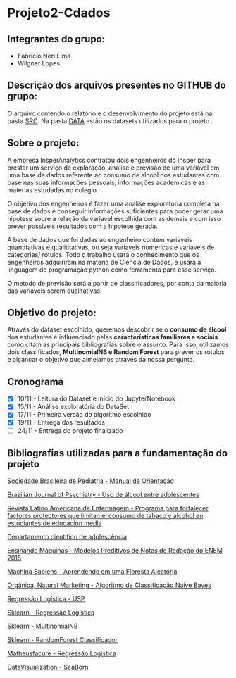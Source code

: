 # Projeto2-Cdados

## Integrantes do grupo:
* Fabricio Neri Lima
* Wilgner Lopes

## Descrição dos arquivos presentes no GITHUB do grupo:

O arquivo contendo o relatório e o desenvolvimento do projeto está na pasta [SRC](https://github.com/wilgnerl/Projeto2-Cdados/tree/main/src).
Na pasta [DATA](https://github.com/wilgnerl/Projeto2-Cdados/tree/main/data) estão os datasets utilizados para o projeto.

## Sobre o projeto:

A empresa InsperAnalytics contratou dois engenheiros do Insper para prestar um serviço de exploração, análise e previsão de uma variável em uma base de dados referente ao consumo de alcool dos estudantes com base nas suas informações pessoais, informações academicas e as materias estudadas no colegio.

O objetivo dos engenheiros é fazer uma analise exploratoria completa na base de dados e conseguir informações suficientes para poder gerar uma hipotese sobre a relação da variavel escolhida com as demais e com isso prever possiveis resultados com a hipotese gerada.

A base de dados que foi dadas ao engenheiro contem variaveis quantitativas e qualititativas, ou seja variaveis numericas e variaveis de categorias/ rotulos. 
Todo o trabalho usará o conhecimento que os engenheiros adquiriram na materia de Ciencia de Dados, e usará a linguagem de programação python como ferramenta para esse serviço.

O metodo de previsão será a partir de classificadores, por conta da maioria das variaveis serem qualitativas.

## Objetivo do projeto:

Através do dataset escolhido, queremos descobrir se o **consumo de álcool** dos estudantes  é influenciado pelas **características familiares e sociais** como citam as principais bibliografias sobre o assunto. Para isso, utilizamos dois classificados, **MultinomialNB e Random Forest** para prever os rótulos e alçancar o objetivo que almejamos através da nossa pergunta.

## Cronograma
- [x] 10/11 - Leitura do Dataset e Início do JupyterNotebook
- [x] 15/11 - Análise exploratória do DataSet
- [x] 17/11 - Primeira versão do algoritmo escolhido
- [x] 19/11 - Entrega dos resultados
- [ ] 24/11 - Entrega do projeto finalizado

## Bibliografias utilizadas para a fundamentação do projeto

[Sociedade Brasileira de Pediatria - Manual de Orientação](https://www.sbp.com.br/fileadmin/user_upload/publicacoes/N-ManOrient-Alcoolismo.pdf)

[Brazilian Journal of Psychiatry - Uso de álcool entre adolescentes](https://www.scielo.br/scielo.php?script=sci_arttext&pid=S1516-44462004000500005)

[Revista Latino Americana de Enfermagem - 
Programa para fortalecer factores protectores que limitan el consumo de tabaco y alcohol en estudiantes de educación media](https://www.scielo.br/scielo.php?script=sci_arttext&pid=S0104-11692004000700005&lng=es&tlng=es)

[Departamento científico de adolescência](https://www.sbp.com.br/especiais/pediatria-para-familias/adolescencia/adolescencia-e-alcool/)

[Ensinando Máquinas - Modelos Preditivos de Notas de Redação do ENEM 2015](https://ensinandomaquinasblog.wordpress.com/2017/12/15/modelos-preditivos-de-notas-de-redacao-do-enem-2015/)

[Machina Sapiens - Aprendendo em uma Floresta Aleatória](https://medium.com/machina-sapiens/o-algoritmo-da-floresta-aleat%C3%B3ria-3545f6babdf8#:~:text=Conclus%C3%A3o-,Como%20Funciona,com%20o%20m%C3%A9todo%20de%20bagging)

[Orgânica, Natural Marketing - Algoritmo de Classificação Naive Bayes
](https://www.organicadigital.com/blog/algoritmo-de-classificacao-naive-bayes/#:~:text=O%20algoritmo%20de%20Naive%20Bayes,dado%20que%20tem%20a%20doen%C3%A7a%E2%80%9D.)

[Regressão Logística - USP](https://edisciplinas.usp.br/pluginfile.php/3769787/mod_resource/content/1/09_RegressaoLogistica.pdf)

[Sklearn - Regressão Logística](https://scikit-learn.org/stable/modules/generated/sklearn.linear_model.LogisticRegression.html)

[Sklearn - MultinomialNB](https://scikit-learn.org/stable/modules/generated/sklearn.naive_bayes.MultinomialNB.html)

[Sklearn - RandomForest Classificador](https://scikit-learn.org/stable/modules/generated/sklearn.ensemble.RandomForestClassifier.html)

[Matheusfacure - Regressão Logística](https://matheusfacure.github.io/2017/02/25/regr-log/)

[DataVisualization - SeaBorn](https://seaborn.pydata.org/)
